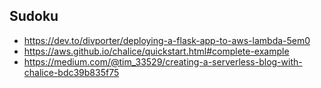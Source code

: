 ## Sudoku

- https://dev.to/divporter/deploying-a-flask-app-to-aws-lambda-5em0
- https://aws.github.io/chalice/quickstart.html#complete-example
- https://medium.com/@tim_33529/creating-a-serverless-blog-with-chalice-bdc39b835f75